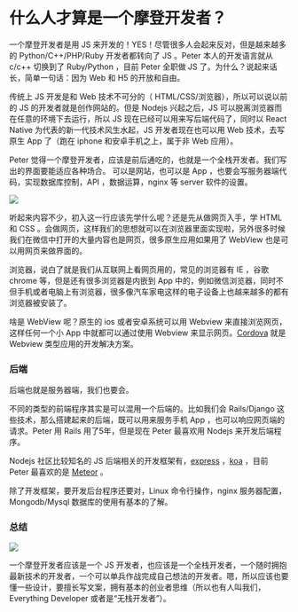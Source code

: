 # 什么人才算是一个摩登开发者？

一个摩登开发者是用 JS 来开发的！YES！尽管很多人会起来反对，但是越来越多的 Python/C++/PHP/Ruby 开发者都转向了 JS 。Peter 本人的开发语言就从 c/c++ 切换到了 Ruby/Python ，目前 Peter 全职做 JS 了。为什么？说起来话长，简单一句话：因为 Web 和 H5 的开放和自由。

传统上 JS 开发是和 Web 技术不可分的（ HTML/CSS/浏览器），所以可以说以前的 JS 的开发者就是创作网站的。但是 Nodejs 兴起之后，JS 可以脱离浏览器而在任意的环境下去运行，所以 JS 现在已经可以用来写后端代码了，同时以 React Native 为代表的新一代技术风生水起，JS 开发者现在也可以用 Web 技术，去写原生 App 了（跑在 iphone 和安卓手机之上，属于非 Web 应用）。

Peter 觉得一个摩登开发者，应该是前后通吃的，也就是一个全栈开发者。我们写出的界面要能适应各种场合。
可以是网站，也可以是 App ，也要会写服务器端代码，实现数据库控制，API ，数据运算，nginx 等 server 软件的设置。

![](http://o86bpj665.bkt.clouddn.com/happypeter-js-kingdom/pic1-1-sever-client.png)

听起来内容不少，初入这一行应该先学什么呢？还是先从做网页入手，学 HTML 和 CSS 。会做网页，这样我们的思想就可以在浏览器里面实现啦，另外很多时候我们在微信中打开的大量内容也是网页，很多原生应用如果用了 WebView 也是可以用网页来做界面的。

浏览器，说白了就是我们从互联网上看网页用的，常见的浏览器有 IE ，谷歌 chrome 等，但是还有很多浏览器是内嵌到 App 中的，例如微信浏览器，同时不但手机或者电脑上有浏览器，很多像汽车家电这样的电子设备上也越来越多的都有浏览器被安装了。

啥是 WebView 呢？原生的 ios 或者安卓系统可以用 Webview 来直接浏览网页，这样任何一个小 App 中就都可以通过使用 Webview 来显示网页。[Cordova](https://cordova.apache.org/) 就是 Webview 类型应用的开发解决方案。

### 后端

后端也就是服务器端，我们也要会。

不同的类型的前端程序其实是可以混用一个后端的。比如我们会 Rails/Django 这些技术，那么搭建起来的后端，既可以用来服务手机 App ，也可以响应网页端的请求。Peter 用 Rails 用了5年，但是现在 Peter 最喜欢用 Nodejs 来开发后端程序。

Nodejs 社区比较知名的 JS 后端相关的开发框架有，[express](http://expressjs.com/) ，[koa](http://koajs.com/) ，目前 Peter 最喜欢的是 [Meteor](meteor.com) 。

除了开发框架，要开发后台程序还要对，Linux 命令行操作，nginx 服务器配置，Mongodb/Mysql 数据库的使用有基本的了解。

### 总结

![](http://o86bpj665.bkt.clouddn.com/happypeter-js-kingdom/pic1-2-full-stack-dev.png)

一个摩登开发者应该是一个 JS 开发者，也应该是一个全栈开发者，一个随时拥抱最新技术的开发者，一个可以单兵作战完成自己想法的开发者。嗯，所以应该也要懂一些设计，要擅长写文案，拥有基本的创业者思维（所以也有人叫我们，Everything Developer 或者是“无栈开发者”）。